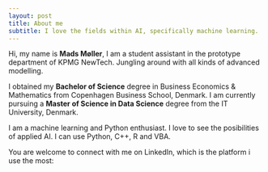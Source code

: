 ```yaml
---
layout: post
title: About me
subtitle: I love the fields within AI, specifically machine learning.
---
```


<div id="aboutme-section">


<p class="about-text">
<span class="fa fa-briefcase about-icon"></span>
Hi, my name is <strong>Mads Møller</strong>, I am a student assistant in the prototype department of KPMG NewTech. Jungling around with all kinds of advanced modelling.
</p>

<p class="about-text">
<span class="fa fa-graduation-cap about-icon"></span>
I obtained my <strong>Bachelor of Science</strong> degree in Business Economics & Mathematics from Copenhagen Business School, Denmark. I am currently pursuing a <strong>Master of Science in Data Science</strong> degree from the IT University, Denmark.
</p>

<p class="about-text">
<span class="fa fa-code about-icon"></span>
I am a machine learning and Python enthusiast. I love to see the posibilities of applied AI. I can use Python, C++, R and VBA.
</p>

You are welcome to connect with me on LinkedIn, which is the platform i use the most:



